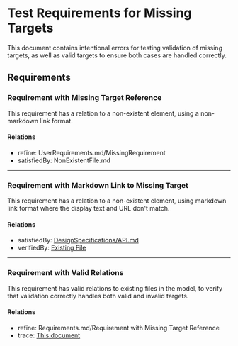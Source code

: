 # Test Requirements for Missing Targets

This document contains intentional errors for testing validation of missing targets, as well as valid targets to ensure both cases are handled correctly.

## Requirements

### Requirement with Missing Target Reference

This requirement has a relation to a non-existent element, using a non-markdown link format.

#### Relations
  * refine: UserRequirements.md/MissingRequirement
  * satisfiedBy: NonExistentFile.md

---

### Requirement with Markdown Link to Missing Target

This requirement has a relation to a non-existent element, using markdown link format where the display text and URL don't match.

#### Relations
  * satisfiedBy: [DesignSpecifications/API.md](DesignSpecifications/API2.md)
  * verifiedBy: [Existing File](specifications/SystemRequirements.md)

---

### Requirement with Valid Relations

This requirement has valid relations to existing files in the model, to verify that validation correctly handles both valid and invalid targets.

#### Relations
  * refine: Requirements.md/Requirement with Missing Target Reference
  * trace: [This document](Requirements.md)

